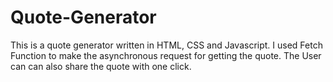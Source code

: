 # Quote-Generator

This is a quote generator written in HTML, CSS and Javascript. 
I used Fetch Function to make the asynchronous request for getting the quote.
The User can can also share the quote with one click.
